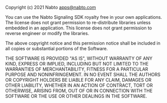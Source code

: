 Copyright (c) 2021 Nabto <apps@nabto.com>

You can use the Nabto Signaling SDK royalty free in your own
applications. The license does not grant permission to re-distribute
libraries unless embedded in an application. This license does not
grant permission to reverse engineer or modify the libraries.

The above copyright notice and this permission notice shall be included in
all copies or substantial portions of the Software.

THE SOFTWARE IS PROVIDED "AS IS", WITHOUT WARRANTY OF ANY KIND, EXPRESS OR
IMPLIED, INCLUDING BUT NOT LIMITED TO THE WARRANTIES OF MERCHANTABILITY,
FITNESS FOR A PARTICULAR PURPOSE AND NONINFRINGEMENT. IN NO EVENT SHALL THE
AUTHORS OR COPYRIGHT HOLDERS BE LIABLE FOR ANY CLAIM, DAMAGES OR OTHER
LIABILITY, WHETHER IN AN ACTION OF CONTRACT, TORT OR OTHERWISE, ARISING FROM,
OUT OF OR IN CONNECTION WITH THE SOFTWARE OR THE USE OR OTHER DEALINGS IN
THE SOFTWARE.
